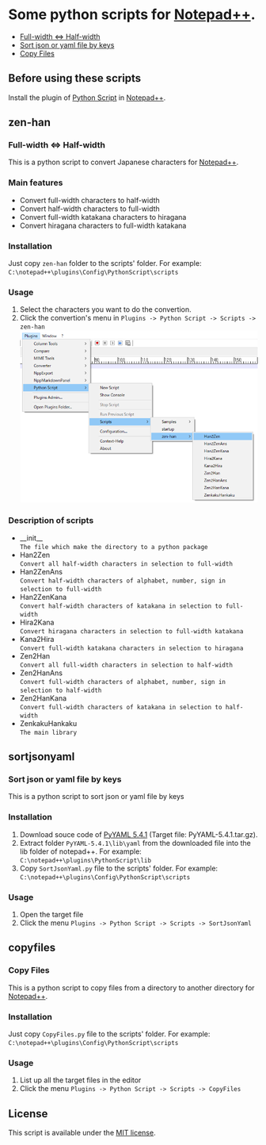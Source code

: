 # Some python scripts for [Notepad++](https://notepad-plus-plus.org/).

* [Full-width ⇔ Half-width](#zen-han)
* [Sort json or yaml file by keys](#sortjsonyaml)
* [Copy Files](#copyfiles)

## Before using these scripts

Install the plugin of [Python Script](https://github.com/bruderstein/PythonScript) in [Notepad++](https://npp-user-manual.org/docs/plugins/).

## zen-han

### Full-width ⇔ Half-width  

This is a python script to convert Japanese characters for [Notepad++](https://notepad-plus-plus.org/).  

### Main features

* Convert full-width characters to half-width
* Convert half-width characters to full-width
* Convert full-width katakana characters to hiragana
* Convert hiragana characters to full-width katakana

### Installation

Just copy `zen-han` folder to the scripts' folder. For example:  
  `C:\notepad++\plugins\Config\PythonScript\scripts`

### Usage

1. Select the characters you want to do the convertion.
2. Click the convertion's menu in `Plugins -> Python Script -> Scripts -> zen-han`  
![Plugins Menu](./menu.png)

### Description of scripts

* \_\_init\_\_  
  `The file which make the directory to a python package`
* Han2Zen  
  `Convert all half-width characters in selection to full-width`
* Han2ZenAns  
  `Convert half-width characters of alphabet, number, sign in selection to full-width`
* Han2ZenKana  
  `Convert half-width characters of katakana in selection to full-width`
* Hira2Kana  
  `Convert hiragana characters in selection to full-width katakana`
* Kana2Hira  
  `Convert full-width katakana characters in selection to hiragana`
* Zen2Han  
  `Convert all full-width characters in selection to half-width`
* Zen2HanAns  
  `Convert full-width characters of alphabet, number, sign in selection to half-width`
* Zen2HanKana  
  `Convert full-width characters of katakana in selection to half-width`
* ZenkakuHankaku  
  `The main library`

## sortjsonyaml

### Sort json or yaml file by keys

This is a python script to sort json or yaml file by keys

### Installation

1. Download souce code of [PyYAML 5.4.1](https://pypi.org/project/PyYAML/5.4.1/#files)
  (Target file: PyYAML-5.4.1.tar.gz).
2. Extract folder `PyYAML-5.4.1\lib\yaml` from the downloaded file into the lib folder of notepad++. For example:
  `C:\notepad++\plugins\PythonScript\lib`
3. Copy `SortJsonYaml.py` file to the scripts' folder. For example:  
  `C:\notepad++\plugins\Config\PythonScript\scripts`

### Usage

1. Open the target file
2. Click the menu `Plugins -> Python Script -> Scripts -> SortJsonYaml`

## copyfiles

### Copy Files

This is a python script to copy files from a directory to another directory for [Notepad++](https://notepad-plus-plus.org/).  

### Installation

Just copy `CopyFiles.py` file to the scripts' folder. For example:  
  `C:\notepad++\plugins\Config\PythonScript\scripts`

### Usage

1. List up all the target files in the editor
2. Click the menu `Plugins -> Python Script -> Scripts -> CopyFiles`

## License

This script is available under the
[MIT license](https://opensource.org/licenses/MIT).
